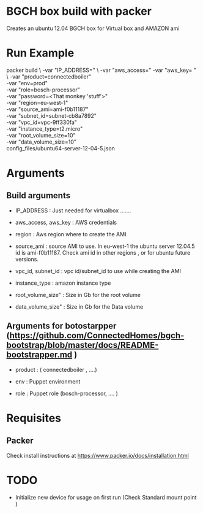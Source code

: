 # BGCH box build with packer 

Creates an ubuntu 12.04 BGCH box for Virtual box and AMAZON ami 

# Run Example 

packer build \ 
  -var "IP_ADDRESS=<your eth0 address>" \ 
  -var "aws_access=<your key>" -var "aws_key=<your key > "   \ 
  -var "product=connectedboiler" \
  -var "env=prod" \
  -var "role=bosch-processor" \
  -var "password=<That monkey 'stuff'>" \
  -var "region=eu-west-1" \
  -var "source_ami=ami-f0b11187" \
  -var "subnet_id=subnet-cb8a7892" \
  -var "vpc_id=vpc-9ff330fa" \
  -var "instance_type=t2.micro" \
  -var "root_volume_size=10" \
  -var "data_volume_size=10" \
  config_files/ubuntu64-server-12-04-5.json

# Arguments 

## Build arguments 

* IP_ADDRESS : Just needed for virtualbox .......

* aws_access, aws_key : AWS credentials 

* region :  Aws region where to create the AMI 

* source_ami : source AMI to use. In eu-west-1 the ubuntu server 12.04.5 id is ami-f0b11187. Check ami id in other regions , or for ubuntu future versions. 
 
* vpc_id, subnet_id : vpc id/subnet_id to use while creating the AMI 

* instance_type : amazon instance type 

* root_volume_size"  : Size in Gb for the root volume

* data_volume_size"   : Size in Gb for the Data  volume

## Arguments for botostarpper  (https://github.com/ConnectedHomes/bgch-bootstrap/blob/master/docs/README-bootstrapper.md )

* product   :  ( connectedboiler , ....) 

* env :  Puppet environment

* role :  Puppet role (bosch-processor, .... )

# Requisites

## Packer 

Check install instructions at https://www.packer.io/docs/installation.html

# TODO

* Initialize new device for usage on first run  (Check Standard mount point )
